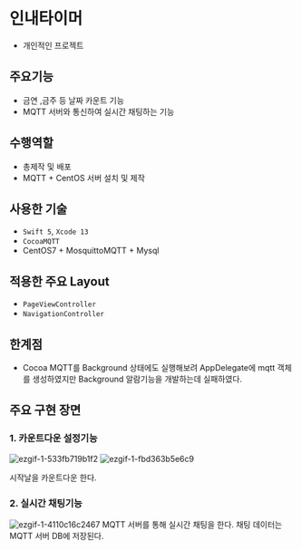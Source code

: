 # 인내타이머
- 개인적인 프로젝트

## 주요기능

- 금연 ,금주 등 날짜 카운트 기능
- MQTT 서버와 통신하여 실시간 채팅하는 기능

## 수행역할
- 총제작 및 배포
- MQTT + CentOS 서버 설치 및 제작

## 사용한 기술
- `Swift 5`, `Xcode 13`
- `CocoaMQTT`
- CentOS7 + MosquittoMQTT + Mysql

 ## 적용한 주요 Layout
- `PageViewController`
- `NavigationController`

 ## 한계점
- Cocoa MQTT를 Background 상태에도 실행해보려 AppDelegate에 mqtt 객체를 생성하였지만 Background 알람기능을 개발하는데 실패하였다.  

## 주요 구현 장면

### 1. 카운트다운 설정기능 
![ezgif-1-533fb719b1f2](https://user-images.githubusercontent.com/42457589/142845629-868fbcc7-0c99-4b85-a2aa-97c0d08707c5.gif)
![ezgif-1-fbd363b5e6c9](https://user-images.githubusercontent.com/42457589/142845693-7ff0b292-fed9-4f5a-968e-36f1cd566f84.gif)


시작날을 카운트다운 한다.


### 2. 실시간 채팅기능
 ![ezgif-1-4110c16c2467](https://user-images.githubusercontent.com/42457589/142845653-8003218c-ae31-4689-ba32-faa00c134cac.gif)
MQTT 서버를 통해 실시간 채팅을 한다. 채팅 데이터는 MQTT 서버 DB에 저장된다.


